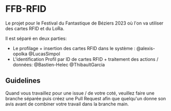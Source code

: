 # FFB-RFID

Le projet pour le Festival du Fantastique de Béziers 2023 où l'on va utiliser des cartes RFID et du LoRa.

Il est séparé en deux parties:

- Le profilage + insertion des cartes RFID dans le système : @alexis-opolka @LucasSimpol
- L'identification Profil par ID de cartes RFID + traitement des actions / données: @Bastien-Helec @ThibaultGarcia

## Guidelines

Quand vous travaillez pour une issue / de votre coté, veuillez faire une branche séparée
puis créez une Pull Request afin que quelqu'un donne son avis avant de combiner votre
travail dans la branche main.

